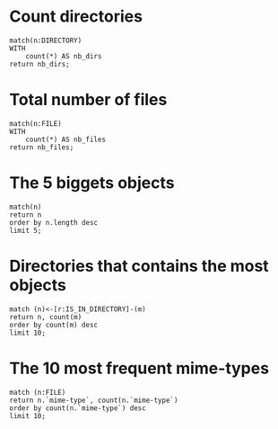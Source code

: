 # Count directories

```
match(n:DIRECTORY)
WITH 
    count(*) AS nb_dirs
return nb_dirs;
```


# Total number of files

```
match(n:FILE)
WITH 
    count(*) AS nb_files
return nb_files;
```

# The 5 biggets objects

```
match(n)
return n
order by n.length desc
limit 5;
```

# Directories that contains the most objects

```
match (n)<-[r:IS_IN_DIRECTORY]-(m)
return n, count(m)
order by count(m) desc
limit 10;
```


# The 10 most frequent mime-types

```
match (n:FILE)
return n.`mime-type`, count(n.`mime-type`)
order by count(n.`mime-type`) desc
limit 10;
```